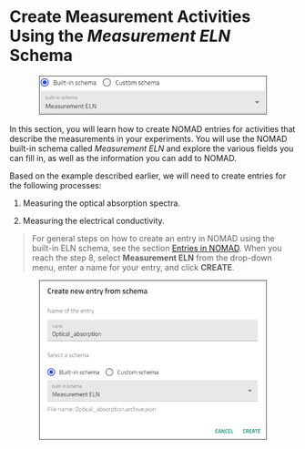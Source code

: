 # Create Measurement Activities Using the *Measurement ELN* Schema


<div style="text-align: center;">
    <img src="../images/built-in_schema/measurement/1_line.png" alt="Screenshot from the NOMAD UI which shows the measurement ELN schema" width="400">
</div>

In this section, you will learn how to create NOMAD entries for activities that  describe the measurements in your experiments. You will use the NOMAD built-in schema called *Measurement ELN* and explore the various fields you can fill in, as well as the information you can add to NOMAD.

Based on the example described earlier, we will need to create entries for the following processes:

1. Measuring the optical absorption spectra.

2. Measuring the electrical conductivity.

> For general steps on how to create an entry in NOMAD using the built-in ELN schema, see the section [Entries in NOMAD](M3_2_1_creating_entries_built-in_schema.md). When you reach the step 8, select **Measurement ELN** from the drop-down menu, enter a name for your entry, and click **CREATE**.
>

<div style="text-align: center;">
    <img src="../images/built-in_schema/measurement/create_line.png" alt="Creating an entry in NOMAD for measuring the optical absorption spectra and naming it optical absorption" width="400">
</div>

